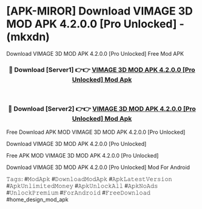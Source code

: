 # [APK-MIROR] Download VIMAGE 3D MOD APK 4.2.0.0 [Pro Unlocked] - (mkxdn)
Download VIMAGE 3D MOD APK 4.2.0.0 [Pro Unlocked] Free Mod APK

<div align="center">
<h3>🔴 Download [Server1] 👉👉 <a href="https://apk-comot.site?title=VIMAGE_3D_MOD_APK_4.2.0.0_[Pro_Unlocked]">VIMAGE 3D MOD APK 4.2.0.0 [Pro Unlocked] Mod Apk</a></h3><br>

<h3>🔴 Download [Server2] 👉👉 <a href="https://apk-comot.site?title=VIMAGE_3D_MOD_APK_4.2.0.0_[Pro_Unlocked]">VIMAGE 3D MOD APK 4.2.0.0 [Pro Unlocked] Mod Apk</a></h3>
</div>


Free Download APK MOD VIMAGE 3D MOD APK 4.2.0.0 [Pro Unlocked]

Download VIMAGE 3D MOD APK 4.2.0.0 [Pro Unlocked] 

Free APK MOD VIMAGE 3D MOD APK 4.2.0.0 [Pro Unlocked] 

Download VIMAGE 3D MOD APK 4.2.0.0 [Pro Unlocked] Mod For Android

𝚃𝚊𝚐𝚜: #𝙼𝚘𝚍𝙰𝚙𝚔 #𝙳𝚘𝚠𝚗𝚕𝚘𝚊𝚍𝙼𝚘𝚍𝙰𝚙𝚔 #𝙰𝚙𝚔𝙻𝚊𝚝𝚎𝚜𝚝𝚅𝚎𝚛𝚜𝚒𝚘𝚗 #𝙰𝚙𝚔𝚄𝚗𝚕𝚒𝚖𝚒𝚝𝚎𝚍𝙼𝚘𝚗𝚎𝚢 #𝙰𝚙𝚔𝚄𝚗𝚕𝚘𝚌𝚔𝙰𝚕𝚕 #𝙰𝚙𝚔𝙽𝚘𝙰𝚍𝚜 #𝚄𝚗𝚕𝚘𝚌𝚔𝙿𝚛𝚎𝚖𝚒𝚞𝚖 #𝙵𝚘𝚛𝙰𝚗𝚍𝚛𝚘𝚒𝚍 #𝙵𝚛𝚎𝚎𝙳𝚘𝚠𝚗𝚕𝚘𝚊𝚍 #home_design_mod_apk